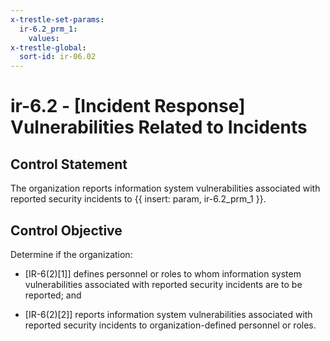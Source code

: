 ```yaml
---
x-trestle-set-params:
  ir-6.2_prm_1:
    values:
x-trestle-global:
  sort-id: ir-06.02
---
```


# ir-6.2 - \[Incident Response\] Vulnerabilities Related to Incidents

## Control Statement

The organization reports information system vulnerabilities associated with reported security incidents to {{ insert: param, ir-6.2_prm_1 }}.

## Control Objective

Determine if the organization:

- \[IR-6(2)[1]\] defines personnel or roles to whom information system vulnerabilities associated with reported security incidents are to be reported; and

- \[IR-6(2)[2]\] reports information system vulnerabilities associated with reported security incidents to organization-defined personnel or roles.
